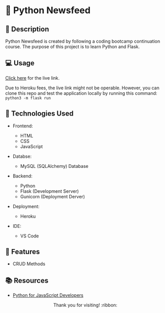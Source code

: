# :newspaper: Python Newsfeed

## :pencil: Description

Python Newsfeed is created by following a coding bootcamp continuation course. The purpose of this project is to learn Python and Flask.

## :computer: Usage

[Click here](https://just-tech-news1-8005399aa9b7.herokuapp.com/) for the live link.

Due to Heroku fees, the live link might not be operable. However, you can clone this repo and test the application locally by running this command:
```python3 -m flask run```

## :wrench: Technologies Used

- Frontend:
    - HTML
    - CSS
    - JavaScript

- Databse:
    - MySQL (SQLAlchemy) Database

- Backend:
    - Python
    - Flask (Development Server)
    - Gunicorn (Deployment Derver)

- Deployment:
    - Heroku

- IDE:
    - VS Code

## :star2: Features

- CRUD Methods

## :books: Resources

- [Python for JavaScript Developers](https://coding-boot-camp.github.io/continuation-courses/python)

<p align="center">Thank you for visiting! :ribbon:</p>